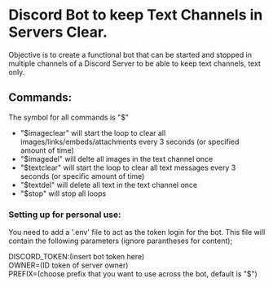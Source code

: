 # Discord Bot to keep Text Channels in Servers Clear. 
Objective is to create a functional bot that can be started and stopped in multiple channels of a Discord Server to be able to keep text channels, text only.

## Commands:
The symbol for all commands is "$"

- "$imageclear" will start the loop to clear all images/links/embeds/attachments every 3 seconds (or specified amount of time)
- "$imagedel" will delte all images in the text channel once
- "$textclear" will start the loop to clear all text messages every 3 seconds (or specific amount of time)
- "$textdel" will delete all text in the text channel once
- "$stop" will stop all loops

### Setting up for personal use:
You need to add a '.env' file to act as the token login for the bot. This file will contain the following parameters (ignore parantheses for content);

DISCORD_TOKEN:(insert bot token here) <br>
OWNER=(ID token of server owner) <br>
PREFIX=(choose prefix that you want to use across the bot, default is "$")